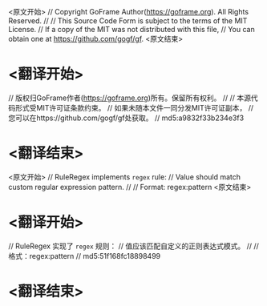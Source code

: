 
<原文开始>
// Copyright GoFrame Author(https://goframe.org). All Rights Reserved.
//
// This Source Code Form is subject to the terms of the MIT License.
// If a copy of the MIT was not distributed with this file,
// You can obtain one at https://github.com/gogf/gf.
<原文结束>

# <翻译开始>
// 版权归GoFrame作者(https://goframe.org)所有。保留所有权利。
//
// 本源代码形式受MIT许可证条款约束。
// 如果未随本文件一同分发MIT许可证副本，
// 您可以在https://github.com/gogf/gf处获取。
// md5:a9832f33b234e3f3
# <翻译结束>


<原文开始>
// RuleRegex implements `regex` rule:
// Value should match custom regular expression pattern.
//
// Format: regex:pattern
<原文结束>

# <翻译开始>
// RuleRegex 实现了 `regex` 规则：
// 值应该匹配自定义的正则表达式模式。
//
// 格式：regex:pattern
// md5:51f168fc18898499
# <翻译结束>

